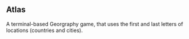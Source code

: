 ## Atlas

A terminal-based Georgraphy game, that uses the first and last letters of locations (countries and cities).
